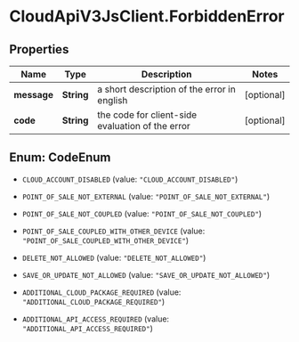 # CloudApiV3JsClient.ForbiddenError

## Properties
Name | Type | Description | Notes
------------ | ------------- | ------------- | -------------
**message** | **String** | a short description of the error in english | [optional] 
**code** | **String** | the code for client-side evaluation of the error | [optional] 


<a name="CodeEnum"></a>
## Enum: CodeEnum


* `CLOUD_ACCOUNT_DISABLED` (value: `"CLOUD_ACCOUNT_DISABLED"`)

* `POINT_OF_SALE_NOT_EXTERNAL` (value: `"POINT_OF_SALE_NOT_EXTERNAL"`)

* `POINT_OF_SALE_NOT_COUPLED` (value: `"POINT_OF_SALE_NOT_COUPLED"`)

* `POINT_OF_SALE_COUPLED_WITH_OTHER_DEVICE` (value: `"POINT_OF_SALE_COUPLED_WITH_OTHER_DEVICE"`)

* `DELETE_NOT_ALLOWED` (value: `"DELETE_NOT_ALLOWED"`)

* `SAVE_OR_UPDATE_NOT_ALLOWED` (value: `"SAVE_OR_UPDATE_NOT_ALLOWED"`)

* `ADDITIONAL_CLOUD_PACKAGE_REQUIRED` (value: `"ADDITIONAL_CLOUD_PACKAGE_REQUIRED"`)

* `ADDITIONAL_API_ACCESS_REQUIRED` (value: `"ADDITIONAL_API_ACCESS_REQUIRED"`)




